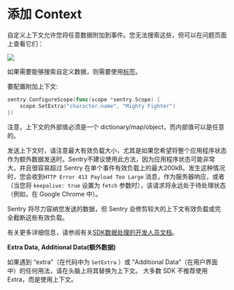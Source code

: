 # 添加 Context

自定义上下文允许您将任意数据附加到事件。您无法搜索这些，但可以在问题页面上查看它们：

![](/additional_data.png)

如果需要能够搜索自定义数据，则需要使用[标签](https://docs.sentry.io/platforms/go/enriching-events/tags/)。

要配置附加上下文:

```go
sentry.ConfigureScope(func(scope *sentry.Scope) {
	scope.SetExtra("character.name", "Mighty Fighter")
})
```

注意，上下文的外部值必须是一个 dictionary/map/object，而内部值可以是任意的。

发送上下文时，请注意最大有效负载大小，尤其是如果您希望将整个应用程序状态作为额外数据发送时。Sentry不建议使用此方法，因为应用程序状态可能非常大，并且很容易超过 Sentry 在单个事件有效负载上的最大200kB。发生这种情况时，您会收到`HTTP Error 413 Payload Too Large` 消息，作为服务器响应，或者（当您将 `keepalive: true` 设置为 `fetch` 参数时），该请求将永远处于待处理状态（例如，在 Google Chrome 中）。

Sentry 将尽力容纳您发送的数据，但 Sentry 会修剪较大的上下文有效负载或完全截断这些有效负载。

有关更多详细信息，请参阅有关[SDK数据处理的开发人员文档](https://develop.sentry.dev/sdk/data-handling/)。

**Extra Data, Additional Data(额外数据)**

如果遇到 “extra”（在代码中为 `SetExtra` ）或 “Additional Data”（在用户界面中）的任何用法，请在头脑上将其替换为上下文。
大多数 SDK 不推荐使用 Extra，而是使用上下文。

